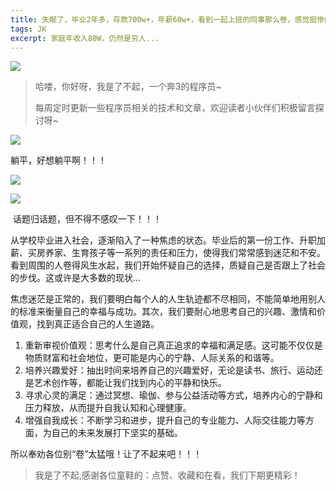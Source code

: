 ```yaml
---
title: 失眠了，毕业2年多，存款700w+，年薪60w+，看到一起上班的同事那么卷，感觉挺惨的
tags: JK
excerpt: 家庭年收入80W，仍然是穷人...
---
```


![](https://files.mdnice.com/user/27386/26043b98-87b6-4acd-b45c-7a58e53b4625.jpg)


> 哈喽，你好呀，我是了不起，一个奔3的程序员~ 
>
> 每周定时更新一些程序员相关的技术和文章，欢迎读者小伙伴们积极留言探讨呀~

![](https://files.mdnice.com/user/27386/48f49e87-9861-45c5-a2ef-42bfefdb9060.jpg)

躺平，好想躺平啊！！！

![](https://files.mdnice.com/user/27386/35475ac5-9ffb-465a-a256-21a22b94dc4a.png)

![](https://files.mdnice.com/user/27386/e9d62fcf-c52e-4c6f-bb24-e92c59fdddb8.png)

​	话题归话题，但不得不感叹一下！！！

​	从学校毕业进入社会，逐渐陷入了一种焦虑的状态。毕业后的第一份工作、升职加薪、买房养家、生育孩子等一系列的责任和压力，使得我们常常感到迷茫和不安。看到周围的人卷得风生水起，我们开始怀疑自己的选择，质疑自己是否跟上了社会的步伐。这或许是大多数的现状...

​	焦虑迷茫是正常的，我们要明白每个人的人生轨迹都不尽相同，不能简单地用别人的标准来衡量自己的幸福与成功。其次，我们要耐心地思考自己的兴趣、激情和价值观，找到真正适合自己的人生道路。

1. 重新审视价值观：思考什么是自己真正追求的幸福和满足感。这可能不仅仅是物质财富和社会地位，更可能是内心的宁静、人际关系的和谐等。
2. 培养兴趣爱好：抽出时间来培养自己的兴趣爱好，无论是读书、旅行、运动还是艺术创作等，都能让我们找到内心的平静和快乐。
3. 寻求心灵的满足：通过冥想、瑜伽、参与公益活动等方式，培养内心的宁静和压力释放，从而提升自我认知和心理健康。
4. 增强自我成长：不断学习和进步，提升自己的专业能力、人际交往能力等方面，为自己的未来发展打下坚实的基础。

所以奉劝各位别“卷”太猛哦！让了不起来吧！！！

>我是了不起,感谢各位童鞋的：点赞、收藏和在看，我们下期更精彩！
